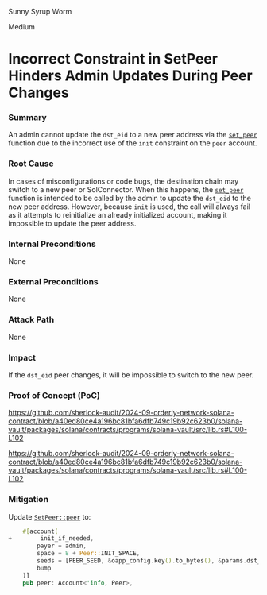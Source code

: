 Sunny Syrup Worm

Medium

# Incorrect Constraint in SetPeer Hinders Admin Updates During Peer Changes

### Summary
An admin cannot update the `dst_eid` to a new peer address via the [`set_peer`](https://github.com/sherlock-audit/2024-09-orderly-network-solana-contract/blob/a40ed80ce4a196bc81bfa6dfb749c19b92c623b0/solana-vault/packages/solana/contracts/programs/solana-vault/src/lib.rs#L100-L102) function due to the incorrect use of the `init` constraint on the `peer` account.

### Root Cause
In cases of misconfigurations or code bugs, the destination chain may switch to a new peer or SolConnector. When this happens, the [`set_peer`](https://github.com/sherlock-audit/2024-09-orderly-network-solana-contract/blob/a40ed80ce4a196bc81bfa6dfb749c19b92c623b0/solana-vault/packages/solana/contracts/programs/solana-vault/src/lib.rs#L100-L102) function is intended to be called by the admin to update the `dst_eid` to the new peer address. However, because `init` is used, the call will always fail as it attempts to reinitialize an already initialized account, making it impossible to update the peer address.

### Internal Preconditions
None

### External Preconditions
None

### Attack Path
None

### Impact
If the `dst_eid` peer changes, it will be impossible to switch to the new peer.

### Proof of Concept (PoC)
https://github.com/sherlock-audit/2024-09-orderly-network-solana-contract/blob/a40ed80ce4a196bc81bfa6dfb749c19b92c623b0/solana-vault/packages/solana/contracts/programs/solana-vault/src/lib.rs#L100-L102

https://github.com/sherlock-audit/2024-09-orderly-network-solana-contract/blob/a40ed80ce4a196bc81bfa6dfb749c19b92c623b0/solana-vault/packages/solana/contracts/programs/solana-vault/src/lib.rs#L100-L102

### Mitigation
Update [`SetPeer::peer`](https://github.com/sherlock-audit/2024-09-orderly-network-solana-contract/blob/a40ed80ce4a196bc81bfa6dfb749c19b92c623b0/solana-vault/packages/solana/contracts/programs/solana-vault/src/instructions/oapp_instr/set_peer.rs#L11-L18) to:
```rust
    #[account(
+        init_if_needed,
        payer = admin,
        space = 8 + Peer::INIT_SPACE,
        seeds = [PEER_SEED, &oapp_config.key().to_bytes(), &params.dst_eid.to_be_bytes()],
        bump
    )]
    pub peer: Account<'info, Peer>,
```